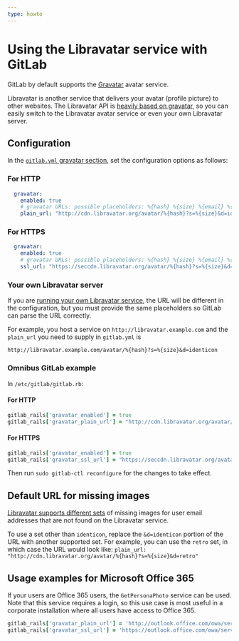 ```yaml
---
type: howto
---
```


# Using the Libravatar service with GitLab

GitLab by default supports the [Gravatar](https://gravatar.com) avatar service.

Libravatar is another service that delivers your avatar (profile picture) to
other websites. The Libravatar API is
[heavily based on gravatar](https://wiki.libravatar.org/api/), so you can
easily switch to the Libravatar avatar service or even your own Libravatar
server.

## Configuration

In the [`gitlab.yml` gravatar section](https://gitlab.com/gitlab-org/gitlab/blob/672bd3902d86b78d730cea809fce312ec49d39d7/config/gitlab.yml.example#L122), set
the configuration options as follows:

### For HTTP

```yaml
  gravatar:
    enabled: true
    # gravatar URLs: possible placeholders: %{hash} %{size} %{email} %{username}
    plain_url: "http://cdn.libravatar.org/avatar/%{hash}?s=%{size}&d=identicon"
```

### For HTTPS

```yaml
  gravatar:
    enabled: true
    # gravatar URLs: possible placeholders: %{hash} %{size} %{email} %{username}
    ssl_url: "https://seccdn.libravatar.org/avatar/%{hash}?s=%{size}&d=identicon"
```

### Your own Libravatar server

If you are [running your own Libravatar service](https://wiki.libravatar.org/running_your_own/),
the URL will be different in the configuration, but you must provide the same
placeholders so GitLab can parse the URL correctly.

For example, you host a service on `http://libravatar.example.com` and the
`plain_url` you need to supply in `gitlab.yml` is

`http://libravatar.example.com/avatar/%{hash}?s=%{size}&d=identicon`

### Omnibus GitLab example

In `/etc/gitlab/gitlab.rb`:

#### For HTTP

```ruby
gitlab_rails['gravatar_enabled'] = true
gitlab_rails['gravatar_plain_url'] = "http://cdn.libravatar.org/avatar/%{hash}?s=%{size}&d=identicon"
```

#### For HTTPS

```ruby
gitlab_rails['gravatar_enabled'] = true
gitlab_rails['gravatar_ssl_url'] = "https://seccdn.libravatar.org/avatar/%{hash}?s=%{size}&d=identicon"
```

Then run `sudo gitlab-ctl reconfigure` for the changes to take effect.

## Default URL for missing images

[Libravatar supports different sets](https://wiki.libravatar.org/api/) of
missing images for user email addresses that are not found on the Libravatar
service.

To use a set other than `identicon`, replace the `&d=identicon` portion of the
URL with another supported set. For example, you can use the `retro` set, in
which case the URL would look like: `plain_url: "http://cdn.libravatar.org/avatar/%{hash}?s=%{size}&d=retro"`

## Usage examples for Microsoft Office 365

If your users are Office 365 users, the `GetPersonaPhoto` service can be used.
Note that this service requires a login, so this use case is most useful in a
corporate installation where all users have access to Office 365.

```ruby
gitlab_rails['gravatar_plain_url'] = 'http://outlook.office.com/owa/service.svc/s/GetPersonaPhoto?email=%{email}&size=HR120x120'
gitlab_rails['gravatar_ssl_url'] = 'https://outlook.office.com/owa/service.svc/s/GetPersonaPhoto?email=%{email}&size=HR120x120'
```

<!-- ## Troubleshooting

Include any troubleshooting steps that you can foresee. If you know beforehand what issues
one might have when setting this up, or when something is changed, or on upgrading, it's
important to describe those, too. Think of things that may go wrong and include them here.
This is important to minimize requests for support, and to avoid doc comments with
questions that you know someone might ask.

Each scenario can be a third-level heading, e.g. `### Getting error message X`.
If you have none to add when creating a doc, leave this section in place
but commented out to help encourage others to add to it in the future. -->
